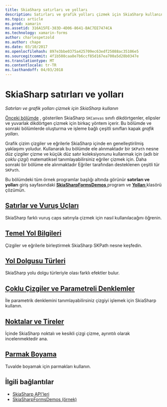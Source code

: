 ```yaml
---
title: SkiaSharp satırları ve yolları
description: Satırları ve grafik yolları çizmek için SkiaSharp kullanın
ms.topic: article
ms.prod: xamarin
ms.assetid: 316A15FE-383D-4D06-8641-BAC7EE7474CA
ms.technology: xamarin-forms
author: charlespetzold
ms.author: chape
ms.date: 03/10/2017
ms.openlocfilehash: 897e3bbe0375a425709ec63edf25088ac35106e5
ms.sourcegitcommit: 4f1b508caa8e7b6ccf85d167ea700a5d28b0347e
ms.translationtype: MT
ms.contentlocale: tr-TR
ms.lasthandoff: 04/03/2018
---
```

# <a name="skiasharp-lines-and-paths"></a>SkiaSharp satırları ve yolları

_Satırları ve grafik yolları çizmek için SkiaSharp kullanın_

[Önceki bölümde](~/xamarin-forms/user-interface/graphics/skiasharp/basics/index.md) , gösterilen SkiaSharp `SKCanvas` sınıfı dikdörtgenler, elipsler ve yuvarlak dikdörtgen çizmek için birkaç yöntem içerir. Bu bölümde ve sonraki bölümlerde oluşturma ve işleme bağlı çeşitli sınıfları kapak *grafik yolları*.

Grafik çizim çizgiler ve eğrilerle SkiaSharp içinde en genelleştirilmiş yaklaşımı yoludur. Kullanarak bu bölümde ele alınmaktadır bir `SKPath` nesne düz çizgiler çizme ve küçük düz satır koleksiyonunu kullanmak için (adlı bir *çoklu çizgi*) matematiksel tanımlayabilirsiniz eğriler çizmek için. Daha sonraki bir bölüme ele alınmaktadır Eğriler tarafından desteklenen çeşitli tür `SKPath`.

Bu bölümdeki tüm örnek programlar başlığı altında görünür **satırları ve yolları** giriş sayfasındaki [ **SkiaSharpFormsDemos** ](https://developer.xamarin.com/samples/xamarin-forms/SkiaSharpForms/Demos/) program ve [ **Yolları** ](https://github.com/xamarin/xamarin-forms-samples/tree/master/SkiaSharpForms/SkiaSharpFormsDemos/SkiaSharpFormsDemos/SkiaSharpFormsDemos/Paths) klasörü çözümün.

## <a name="lines-and-stroke-capslinesmd"></a>[Satırlar ve Vuruş Uçları](lines.md)

SkiaSharp farklı vuruş caps satırıyla çizmek için nasıl kullanılacağını öğrenin.

## <a name="path-basicspathsmd"></a>[Temel Yol Bilgileri](paths.md)

Çizgiler ve eğrilerle birleştirmek SkiaSharp SKPath nesne keşfedin.

## <a name="the-path-fill-typesfill-typesmd"></a>[Yol Dolgusu Türleri](fill-types.md)

SkiaSharp yolu dolgu türleriyle olası farklı efektler bulur.

## <a name="polylines-and-parametric-equationspolylinesmd"></a>[Çoklu Çizgiler ve Parametreli Denklemler](polylines.md)

İle parametrik denklemini tanımlayabilirsiniz çizgiyi işlemek için SkiaSharp kullanın.

## <a name="dots-and-dashesdotsmd"></a>[Noktalar ve Tireler](dots.md)

İçinde SkiaSharp noktalı ve kesikli çizgi çizme, ayrıntılı olarak incelenmektedir ana.

## <a name="finger-paintingfinger-paintmd"></a>[Parmak Boyama](finger-paint.md)

Tuvalde boyamak için parmakları kullanın.


## <a name="related-links"></a>İlgili bağlantılar

- [SkiaSharp API'leri](https://developer.xamarin.com/api/root/SkiaSharp/)
- [SkiaSharpFormsDemos (örnek)](https://developer.xamarin.com/samples/xamarin-forms/SkiaSharpForms/Demos/)
